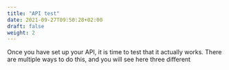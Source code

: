 ```yaml
---
title: "API test"
date: 2021-09-27T09:50:28+02:00
draft: false
weight: 2
---
```


Once you have set up your API, it is time to test that it actually works. There are multiple ways to do this, and you will see here three different 
